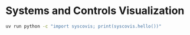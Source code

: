 # Systems and Controls Visualization

```bash
uv run python -c "import syscovis; print(syscovis.hello())"
```
